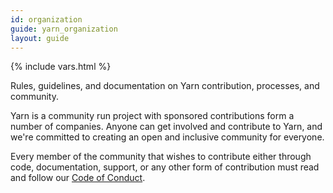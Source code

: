 ```yaml
---
id: organization
guide: yarn_organization
layout: guide
---
```


{% include vars.html %}

<p class="lead">
  Rules, guidelines, and documentation on Yarn contribution, processes, and
  community.
</p>

Yarn is a community run project with sponsored contributions form a number of
companies. Anyone can get involved and contribute to Yarn, and we're committed
to creating an open and inclusive community for everyone.

Every member of the community that wishes to contribute either through code,
documentation, support, or any other form of contribution must read and follow
our [Code of Conduct]({{url_base}}/org/code-of-conduct).
